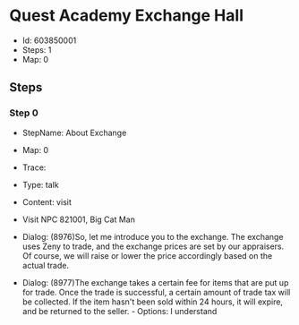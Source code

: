 # Quest Academy Exchange Hall

- Id: 603850001
- Steps: 1
- Map: 0

## Steps

### Step 0
- StepName:  About Exchange
- Map:  0
- Trace:  
- Type:  talk
- Content:  visit
- Visit NPC 821001, Big Cat Man

- Dialog: (8976)So, let me introduce you to the exchange. The exchange uses Zeny to trade, and the exchange prices are set by our appraisers. Of course, we will raise or lower the price accordingly based on the actual trade. 
- Dialog: (8977)The exchange takes a certain fee for items that are put up for trade. Once the trade is successful, a certain amount of trade tax will be collected. If the item hasn't been sold within 24 hours, it will expire, and be returned to the seller.  - Options: I understand


